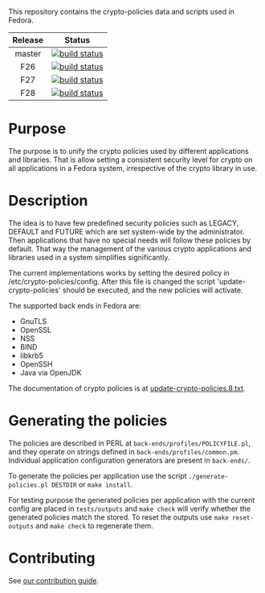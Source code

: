 This repository contains the crypto-policies data and scripts used in
Fedora.

|Release|Status|
|:-----:|:----:|
|master|[![build status](https://gitlab.com/redhat-sectech/fedora-crypto-policies/badges/master/build.svg)](https://gitlab.com/redhat-sectech/fedora-crypto-policies/commits/master)|
|F26|[![build status](https://gitlab.com/redhat-sectech/fedora-crypto-policies/badges/fedora26/build.svg)](https://gitlab.com/redhat-sectech/fedora-crypto-policies/commits/fedora26)|
|F27|[![build status](https://gitlab.com/redhat-sectech/fedora-crypto-policies/badges/fedora27/build.svg)](https://gitlab.com/redhat-sectech/fedora-crypto-policies/commits/fedora27)|
|F28|[![build status](https://gitlab.com/redhat-sectech/fedora-crypto-policies/badges/fedora28/build.svg)](https://gitlab.com/redhat-sectech/fedora-crypto-policies/commits/fedora28)|

# Purpose

The purpose is to unify the crypto policies used by different applications
and libraries. That is allow setting a consistent security level for crypto
on all applications in a Fedora system, irrespective of the crypto library
in use.

# Description

The idea is to have few predefined security policies such as LEGACY, DEFAULT
and FUTURE which are set system-wide by the administrator. Then applications
that have no special needs will follow these policies by default. That
way the management of the various crypto applications and libraries used in a
system simplifies significantly.

The current implementations works by setting the desired policy in
/etc/crypto-policies/config. After this file is changed the script
'update-crypto-policies' should be executed, and the new policies
will activate.

The supported back ends in Fedora are:
 * GnuTLS
 * OpenSSL
 * NSS
 * BIND
 * libkrb5
 * OpenSSH
 * Java via OpenJDK

The documentation of crypto policies is at [update-crypto-policies.8.txt](update-crypto-policies.8.txt).

# Generating the policies

The policies are described in PERL at `back-ends/profiles/POLICYFILE.pl`,
and they operate on strings defined in `back-ends/profiles/common.pm`.
Individual application configuration generators are present in `back-ends/`.

To generate the policies per application use the script `./generate-policies.pl
DESTDIR` or `make install`.

For testing purpose the generated policies per application with the current
config are placed in `tests/outputs` and `make check` will verify whether the
generated policies match the stored. To reset the outputs use `make
reset-outputs` and `make check` to regenerate them.

# Contributing

See [our contribution guide](CONTRIBUTING.md).
